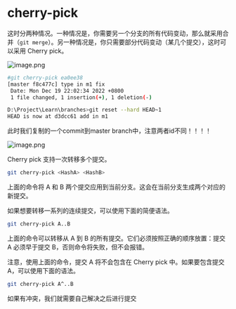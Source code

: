 # cherry-pick

这时分两种情况。一种情况是，你需要另一个分支的所有代码变动，那么就采用合并（`git merge`）。另一种情况是，你只需要部分代码变动（某几个提交），这时可以采用 Cherry pick。

![image.png](https://s2.loli.net/2022/12/19/kGlSnMiArDNH3mO.png)

```sh
#git cherry-pick ea0ee38                
[master f8c477c] type in m1 fix
 Date: Mon Dec 19 22:02:34 2022 +0800
 1 file changed, 1 insertion(+), 1 deletion(-)

D:\Project\Learn\branches>git reset --hard HEAD~1
HEAD is now at d3dcc61 add in m1
```

此时我们复制的一个commit到master branch中，注意两者id不同！！！！

![image.png](https://s2.loli.net/2022/12/19/IjRtKAVlWZq9Dr4.png)

Cherry pick 支持一次转移多个提交。

```sh
git cherry-pick <HashA> <HashB>
```

上面的命令将 A 和 B 两个提交应用到当前分支。这会在当前分支生成两个对应的新提交。

如果想要转移一系列的连续提交，可以使用下面的简便语法。

```sh
git cherry-pick A..B 
```

上面的命令可以转移从 A 到 B 的所有提交。它们必须按照正确的顺序放置：提交 A 必须早于提交 B，否则命令将失败，但不会报错。

注意，使用上面的命令，提交 A 将不会包含在 Cherry pick 中。如果要包含提交 A，可以使用下面的语法。

```sh
git cherry-pick A^..B 
```

如果有冲突，我们就需要自己解决之后进行提交